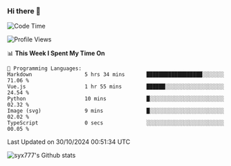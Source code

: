 ### Hi there 👋

<!--
**syx777/syx777** is a ✨ _special_ ✨ repository because its `README.md` (this file) appears on your GitHub profile.

Here are some ideas to get you started:

- 🔭 I’m currently working on ...
- 🌱 I’m currently learning ...
- 👯 I’m looking to collaborate on ...
- 🤔 I’m looking for help with ...
- 💬 Ask me about ...
- 📫 How to reach me: ...
- 😄 Pronouns: ...
- ⚡ Fun fact: ...
-->
<!--START_SECTION:waka-->
![Code Time](http://img.shields.io/badge/Code%20Time-243%20hrs%2022%20mins-blue)

![Profile Views](http://img.shields.io/badge/Profile%20Views-0-blue)

📊 **This Week I Spent My Time On** 

```text
💬 Programming Languages: 
Markdown                 5 hrs 34 mins       ██████████████████░░░░░░░   71.06 % 
Vue.js                   1 hr 55 mins        ██████░░░░░░░░░░░░░░░░░░░   24.54 % 
Python                   10 mins             █░░░░░░░░░░░░░░░░░░░░░░░░   02.32 % 
Image (svg)              9 mins              █░░░░░░░░░░░░░░░░░░░░░░░░   02.02 % 
TypeScript               0 secs              ░░░░░░░░░░░░░░░░░░░░░░░░░   00.05 % 
```


 Last Updated on 30/10/2024 00:51:34 UTC
<!--END_SECTION:waka-->

![syx777's Github stats](https://github-readme-stats-syx777.vercel.app/api?username=syx777&show_icons=true&count_private=true)
